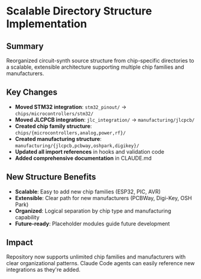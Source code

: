 # Scalable Directory Structure Implementation

## Summary
Reorganized circuit-synth source structure from chip-specific directories to a scalable, extensible architecture supporting multiple chip families and manufacturers.

## Key Changes
- **Moved STM32 integration**: `stm32_pinout/` → `chips/microcontrollers/stm32/`
- **Moved JLCPCB integration**: `jlc_integration/` → `manufacturing/jlcpcb/`
- **Created chip family structure**: `chips/{microcontrollers,analog,power,rf}/`
- **Created manufacturing structure**: `manufacturing/{jlcpcb,pcbway,oshpark,digikey}/`
- **Updated all import references** in hooks and validation code
- **Added comprehensive documentation** in CLAUDE.md

## New Structure Benefits
- **Scalable**: Easy to add new chip families (ESP32, PIC, AVR)
- **Extensible**: Clear path for new manufacturers (PCBWay, Digi-Key, OSH Park)
- **Organized**: Logical separation by chip type and manufacturing capability
- **Future-ready**: Placeholder modules guide future development

## Impact
Repository now supports unlimited chip families and manufacturers with clear organizational patterns. Claude Code agents can easily reference new integrations as they're added.